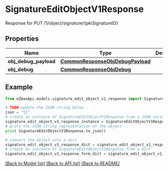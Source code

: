 # SignatureEditObjectV1Response

Response for PUT /1/object/signature/{pkiSignatureID}

## Properties

Name | Type | Description | Notes
------------ | ------------- | ------------- | -------------
**obj_debug_payload** | [**CommonResponseObjDebugPayload**](CommonResponseObjDebugPayload.md) |  | 
**obj_debug** | [**CommonResponseObjDebug**](CommonResponseObjDebug.md) |  | [optional] 

## Example

```python
from eZmaxApi.models.signature_edit_object_v1_response import SignatureEditObjectV1Response

# TODO update the JSON string below
json = "{}"
# create an instance of SignatureEditObjectV1Response from a JSON string
signature_edit_object_v1_response_instance = SignatureEditObjectV1Response.from_json(json)
# print the JSON string representation of the object
print SignatureEditObjectV1Response.to_json()

# convert the object into a dict
signature_edit_object_v1_response_dict = signature_edit_object_v1_response_instance.to_dict()
# create an instance of SignatureEditObjectV1Response from a dict
signature_edit_object_v1_response_form_dict = signature_edit_object_v1_response.from_dict(signature_edit_object_v1_response_dict)
```
[[Back to Model list]](../README.md#documentation-for-models) [[Back to API list]](../README.md#documentation-for-api-endpoints) [[Back to README]](../README.md)


